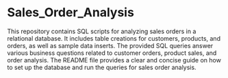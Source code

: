 # Sales_Order_Analysis
This repository contains SQL scripts for analyzing sales orders in a relational database. It includes table creations for customers, products, and orders, as well as sample data inserts. The provided SQL queries answer various business questions related to customer orders, product sales, and order analysis. The README file provides a clear and concise guide on how to set up the database and run the queries for sales order analysis.
